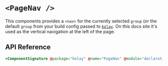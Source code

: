 # `<PageNav />`

This components provides a `<nav>` for the currently selected `group` (or the default `group` from your build config passed to [`kolay`][kolay-plugin]. On this docs site it's used as the vertical navigation at the left of the page.

[kolay-plugin]: /plugins/kolay.md

## API Reference

```hbs live no-shadow
<ComponentSignature @package="kolay" @name="PageNav" @module="declarations/browser/components" />
```
